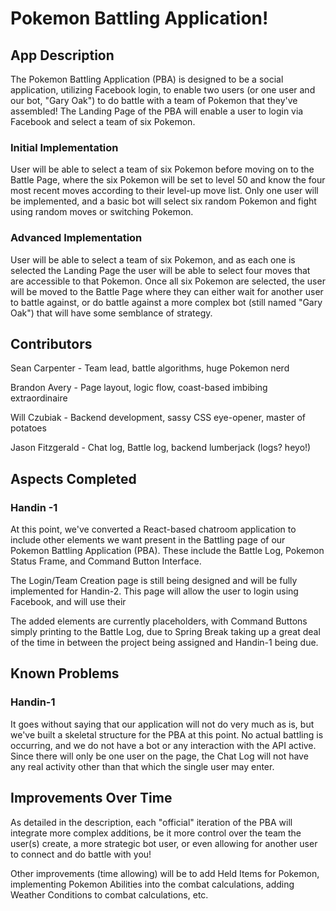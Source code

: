 # Pokemon Battling Application!

## App Description
The Pokemon Battling Application (PBA) is designed to be a social application, utilizing Facebook
login, to enable two users (or one user and our bot, "Gary Oak") to do battle with a team of Pokemon
that they've assembled! The Landing Page of the PBA will enable a user to login via Facebook and select
a team of six Pokemon.

### Initial Implementation
User will be able to select a team of six Pokemon before moving on to the Battle Page, where the six Pokemon
will be set to level 50 and know the four most recent moves according to their level-up move list. Only one user
will be implemented, and a basic bot will select six random Pokemon and fight using random moves or switching Pokemon.

### Advanced Implementation
User will be able to select a team of six Pokemon, and as each one is selected the Landing Page the user will be able
to select four moves that are accessible to that Pokemon. Once all six Pokemon are selected, the user will be moved to
the Battle Page where they can either wait for another user to battle against, or do battle against a more complex bot
(still named "Gary Oak") that will have some semblance of strategy.

## Contributors
Sean Carpenter - Team lead, battle algorithms, huge Pokemon nerd

Brandon Avery - Page layout, logic flow, coast-based imbibing extraordinaire

Will Czubiak - Backend development, sassy CSS eye-opener, master of potatoes

Jason Fitzgerald - Chat log, Battle log, backend lumberjack (logs? heyo!)

## Aspects Completed
### Handin -1
At this point, we've converted a React-based chatroom application to include other elements
we want present in the Battling page of our Pokemon Battling Application (PBA). These include
the Battle Log, Pokemon Status Frame, and Command Button Interface.

The Login/Team Creation page is still being designed and will be fully implemented for Handin-2.
This page will allow the user to login using Facebook, and will use their 

The added elements are currently placeholders, with Command Buttons simply printing to the
Battle Log, due to Spring Break taking up a great deal of the time in between the project
being assigned and Handin-1 being due.

## Known Problems
### Handin-1
It goes without saying that our application will not do very much as is, but we've built a skeletal
structure for the PBA at this point. No actual battling is occurring, and we do not have a bot or
any interaction with the API active. Since there will only be one user on the page, the Chat Log
will not have any real activity other than that which the single user may enter.

## Improvements Over Time
As detailed in the description, each "official" iteration of the PBA will integrate more complex
additions, be it more control over the team the user(s) create, a more strategic bot user, or even
allowing for another user to connect and do battle with you!

Other improvements (time allowing) will be to add Held Items for Pokemon, implementing Pokemon Abilities
into the combat calculations, adding Weather Conditions to combat calculations, etc.